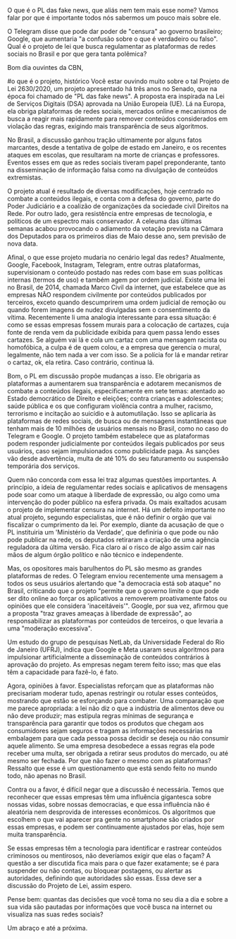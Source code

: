 

O que é o PL das fake news, que aliás nem tem mais esse nome? Vamos falar por que é importante todos nós sabermos um pouco mais sobre ele.



O Telegram disse que pode dar poder de "censura" ao governo brasileiro; Google, que aumentaria "a confusão sobre o que é verdadeiro ou falso". Qual é o projeto de lei que busca regulamentar as plataformas de redes sociais no Brasil e por que gera tanta polêmica?




Bom dia ouvintes da CBN,

#o que é o projeto, histórico
Você estar ouvindo muito sobre o tal Projeto de Lei 2630/2020, um projeto apresentado há três anos no Senado, que na época foi chamado de "PL das fake news". 
A proposta era inspirada na Lei de Serviços Digitais (DSA) aprovada na União Europeia (UE). 
Lá na Europa, ela obriga plataformas de redes sociais, mercados online e mecanismos de busca a reagir mais rapidamente para remover conteúdos considerados em violação das regras, exigindo mais transparência de seus algoritmos.

No Brasil, a discussão ganhou tração ultimamente por alguns fatos marcantes, desde a tentativa de golpe de estado em Janeiro, e os recentes ataques em escolas, que resultaram na morte de crianças e professores. Eventos esses em que as redes sociais tiveram papel preponderante, tanto na disseminação de informação falsa como na divulgação de conteúdos extremistas. 

O projeto atual é resultado de diversas modificações, hoje centrado no combate a conteúdos ilegais, e conta com a defesa do governo, parte do Poder Judiciário e a coalizão de organizações da sociedade civil Direitos na Rede. Por outro lado, gera resistência entre empresas de tecnologia, e políticos de um espectro mais conservador.
A celeuma das últimas semanas acabou provocando o adiamento da votação prevista na Câmara dos Deputados para os primeiros dias de Maio desse ano, sem previsão de nova data.

Afinal, o que esse projeto mudaria no cenário legal das redes?
Atualmente, Google, Facebook, Instagram, Telegram, entre outras plataformas, supervisionam o conteúdo postado nas redes com base em suas políticas internas (termos de uso) e também agem por ordem judicial. 
Existe uma lei no Brasil, de 2014, chamada Marco Civil da internet, que estabelece que as empresas NÃO respondem civilmente por conteúdos publicados por terceiros, exceto quando descumprirem uma ordem judicial de remoção ou quando forem imagens de nudez divulgadas sem o consentimento da vítima.
Recentemente li uma analogia interessante para essa situação: é como se essas empresas fossem murais para a colocação de cartazes, cuja fonte de renda vem da publicidade exibida para quem passa lendo esses cartazes. Se alguém vai lá e cola um cartaz com uma mensagem racista ou homofóbica, a culpa é de quem colou, e a empresa que gerencia o mural, legalmente, não tem nada a ver com isso. Se a polícia for lá e mandar retirar o cartaz, ok, ela retira. Caso contrário, continua lá. 

Bom, o PL em discussão propõe mudanças a isso. Ele obrigaria as plataformas a aumentarem sua transparência e adotarem mecanismos de combate a conteúdos ilegais, especificamente em sete temas: atentado ao Estado democrático de Direito e eleições; contra crianças e adolescentes; saúde pública e os que configuram violência contra a mulher, racismo, terrorismo e incitação ao suicídio e à automutilação. 
Isso se aplicaria às plataformas de redes sociais, de busca ou de mensagens instantâneas que tenham mais de 10 milhões de usuários mensais no Brasil, como no caso do Telegram e Google. 
O projeto também estabelece que as plataformas podem responder judicialmente por conteúdos ilegais publicados por seus usuários, caso sejam impulsionados como publicidade paga. 
As sanções vão desde advertência, multa de até 10% do seu faturamento ou suspensão temporária dos serviços.

Quem não concorda com essa lei traz algumas questões importantes. A princípio, a ideia de regulamentar redes sociais e aplicativos de mensagens pode soar como um ataque à liberdade de expressão, ou algo como uma intervenção do poder público na esfera privada. 
Os mais exaltados acusam o projeto de implementar censura na internet.
Há um defeito importante no atual projeto, segundo especialistas, que é não definir o orgão que vai fiscalizar o cumprimento da lei. 
Por exemplo, diante da acusação de que o PL instituiria um 'Ministério da Verdade', que definiria o que pode ou não pode publicar na rede, os deputados retiraram a criação de uma agência reguladora da última versão.
Fica claro aí o risco de algo assim cair nas mãos de algum órgão político e não técnico e independente.

Mas, os opositores mais barulhentos do PL são mesmo as grandes plataformas de redes.
O Telegram enviou recentemente uma mensagem a todos os seus usuários alertando que "a democracia está sob ataque" no Brasil, criticando que o projeto "permite que o governo limite o que pode ser dito online ao forçar os aplicativos a removerem proativamente fatos ou opiniões que ele considera 'inaceitáveis'". 
Google, por sua vez, afirmou que a proposta "traz graves ameaças à liberdade de expressão", ao responsabilizar as plataformas por conteúdos de terceiros, o que levaria a uma "moderação excessiva". 

Um estudo do grupo de pesquisas NetLab, da Universidade Federal do Rio de Janeiro (UFRJ), indica que Google e Meta usaram seus algoritmos para impulsionar artificialmente a disseminação de conteúdos contrários à aprovação do projeto. As empresas negam terem feito isso; mas que elas têm a capacidade para fazê-lo, é fato. 

Agora, opiniões à favor. Especialistas reforçam que as plataformas não precisariam moderar tudo, apenas restringir ou rotular esses conteúdos, mostrando que estão se esforçando para combater.
Uma comparação que me parece apropriada: a lei não diz o que a indústria de alimentos deve ou não deve produzir; mas estipula regras mínimas de segurança e transparência para garantir que todos os produtos que chegam aos consumidores sejam seguros e tragam as informações necessárias na embalagem para que cada pessoa possa decidir se deseja ou não consumir aquele alimento. Se uma empresa desobedece a essas regras ela pode receber uma multa, ser obrigada a retirar seus produtos do mercado, ou até mesmo ser fechada.
Por que não fazer o mesmo com as plataformas? Ressalto que esse é um questionamento que está sendo feito no mundo todo, não apenas no Brasil.

Contra ou a favor, é difícil negar que a discussão é necessária. Temos que  reconhecer que essas empresas têm uma influência gigantesca sobre nossas vidas, sobre nossas democracias, e que essa influência não é aleatória nem desprovida de interesses econômicos. Os algoritmos que escolhem o que vai aparecer pra gente no smartphone são criados por essas empresas, e podem ser continuamente ajustados por elas, hoje sem muita transparência.

Se essas empresas têm a tecnologia para identificar e rastrear conteúdos criminosos ou mentirosos, não deveríamos exigir que elas o façam? A questão a ser discutida fica mais para o que fazer exatamente; se é para suspender ou não contas, ou bloquear postagens, ou alertar as autoridades, definindo que autoridades são essas. Essa deve ser a discussão do Projeto de Lei, assim espero.

Pense bem: quantas das decisões que você toma no seu dia a dia e sobre a sua vida são pautadas por informações que você busca na internet ou visualiza nas suas redes sociais? 



Um abraço e até a próxima.
